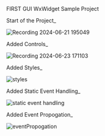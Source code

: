FIRST GUI WxWidget Sample Project

Start of the Project_

![Recording 2024-06-21 195049](https://github.com/Aspharier/FirstGUIWxWidget/assets/113495930/d2b186e6-62af-4bf0-b78c-685b176582bc)


Added Controls_

![Recording 2024-06-23 171103](https://github.com/Aspharier/FirstGUIWxWidget/assets/113495930/023f3d21-be33-4b26-858e-98e325b40379)

Added Styles_

![styles](https://github.com/Aspharier/FirstGUIWxWidget/assets/113495930/3ab188e7-430a-43d3-acb7-4b15611fa20e)

Added Static Event Handling_

![static event handling](https://github.com/Aspharier/FirstGUIWxWidget/assets/113495930/f768c675-083c-42e2-9c58-1e4041e25d9b)

Added Event Propogation_

![eventPropogation](https://github.com/Aspharier/FirstGUIWxWidget/assets/113495930/0a3284c0-2d1b-47bc-b9e1-a4cfaff6e549)
